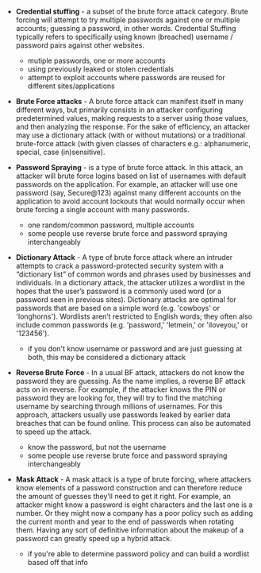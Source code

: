 

- **Credential stuffing** - a subset of the brute force attack category. Brute forcing will attempt to try multiple passwords against one or multiple accounts; guessing a password, in other words. Credential Stuffing typically refers to specifically using known (breached) username / password pairs against other websites.
	- mutiple passwords, one or more accounts
	- using previously leaked or stolen credentials
	- attempt to exploit accounts where passwords are reused for different sites/applications

- **Brute Force attacks** - A brute force attack can manifest itself in many different ways, but primarily consists in an attacker configuring predetermined values, making requests to a server using those values, and then analyzing the response. For the sake of efficiency, an attacker may use a dictionary attack (with or without mutations) or a traditional brute-force attack (with given classes of characters e.g.: alphanumeric, special, case (in)sensitive).

- **Password Spraying** - is a type of brute force attack. In this attack, an attacker will brute force logins based on list of usernames with default passwords on the application. For example, an attacker will use one password (say, Secure@123) against many different accounts on the application to avoid account lockouts that would normally occur when brute forcing a single account with many passwords.
	- one random/common password, multiple accounts
	- some people use reverse brute force and password spraying interchangeably

- **Dictionary Attack** - A type of brute force attack where an intruder attempts to crack a password-protected security system with a “dictionary list” of common words and phrases used by businesses and individuals. In a dictionary attack, the attacker utilizes a wordlist in the hopes that the user’s password is a commonly used word (or a password seen in previous sites). Dictionary attacks are optimal for passwords that are based on a simple word (e.g. 'cowboys' or 'longhorns'). Wordlists aren’t restricted to English words; they often also include common passwords (e.g. 'password,' 'letmein,' or 'iloveyou,' or '123456').
	- if you don't know username or password and are just guessing at both, this may be considered a dictionary attack

- **Reverse Brute Force** - In a usual BF attack, attackers do not know the password they are guessing. As the name implies, a reverse BF attack acts on in reverse. For example, if the attacker knows the PIN or password they are looking for, they will try to find the matching username by searching through millions of usernames. For this approach, attackers usually use passwords leaked by earlier data breaches that can be found online. This process can also be automated to speed up the attack.
	- know the password, but not the username
	- some people use reverse brute force and password spraying interchangeably

- **Mask Attack** - A mask attack is a type of brute forcing, where attackers know elements of a password construction and can therefore reduce the amount of guesses they’ll need to get it right. For example, an attacker might know a password is eight characters and the last one is a number. Or they might now a company has a poor policy such as adding the current month and year to the end of passwords when rotating them. Having any sort of definitive information about the makeup of a password can greatly speed up a hybrid attack.
	- if you're able to determine password policy and can build a wordlist based off that info